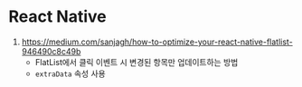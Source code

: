 # React Native

1. https://medium.com/sanjagh/how-to-optimize-your-react-native-flatlist-946490c8c49b
   - FlatList에서 클릭 이벤트 시 변경된 항목만 업데이트하는 방법
   - `extraData` 속성 사용

